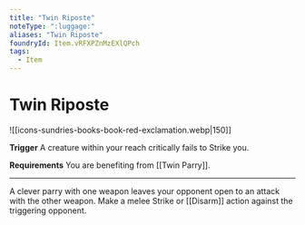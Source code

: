 ```yaml
---
title: "Twin Riposte"
noteType: ":luggage:"
aliases: "Twin Riposte"
foundryId: Item.vRFXPZnMzEXlQPch
tags:
  - Item
---
```


# Twin Riposte
![[icons-sundries-books-book-red-exclamation.webp|150]]

**Trigger** A creature within your reach critically fails to Strike you.

**Requirements** You are benefiting from [[Twin Parry]].

* * *

A clever parry with one weapon leaves your opponent open to an attack with the other weapon. Make a melee Strike or [[Disarm]] action against the triggering opponent.
